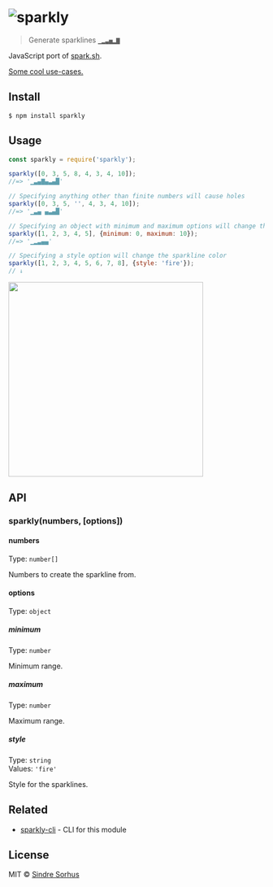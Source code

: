 # ![sparkly](https://cloud.githubusercontent.com/assets/170270/4068189/1b47cab0-2e36-11e4-8b75-16b80330147e.gif)

> Generate sparklines `▁▂▃▅▂▇`

JavaScript port of [spark.sh](https://github.com/holman/spark).

[Some cool use-cases.](https://github.com/holman/spark/wiki/Wicked-Cool-Usage)


## Install

```
$ npm install sparkly
```


## Usage

```js
const sparkly = require('sparkly');

sparkly([0, 3, 5, 8, 4, 3, 4, 10]);
//=> '▁▃▄▇▄▃▄█'

// Specifying anything other than finite numbers will cause holes
sparkly([0, 3, 5, '', 4, 3, 4, 10]);
//=> '▁▃▄ ▄▃▄█'

// Specifying an object with minimum and maximum options will change the sparkline range
sparkly([1, 2, 3, 4, 5], {minimum: 0, maximum: 10});
//=> '▁▂▃▄▄'

// Specifying a style option will change the sparkline color
sparkly([1, 2, 3, 4, 5, 6, 7, 8], {style: 'fire'});
// ↓
```

<img src="screenshot.png" width="383">


## API

### sparkly(numbers, [options])

#### numbers

Type: `number[]`

Numbers to create the sparkline from.

#### options

Type: `object`

##### minimum

Type: `number`

Minimum range.

##### maximum

Type: `number`

Maximum range.

##### style

Type: `string`<br>
Values: `'fire'`

Style for the sparklines.


## Related

- [sparkly-cli](https://github.com/sindresorhus/sparkly-cli) - CLI for this module


## License

MIT © [Sindre Sorhus](https://sindresorhus.com)
